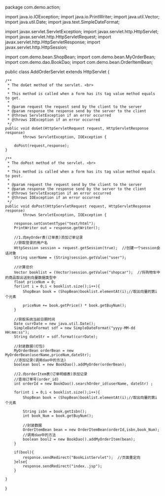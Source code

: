 
package com.demo.action;

import java.io.IOException;
import java.io.PrintWriter;
import java.util.Vector;
import java.util.Date;
import java.text.SimpleDateFormat;

import javax.servlet.ServletException;
import javax.servlet.http.HttpServlet;
import javax.servlet.http.HttpServletRequest;
import javax.servlet.http.HttpServletResponse;
import javax.servlet.http.HttpSession;

import com.demo.bean.ShopBean;
import com.demo.bean.MyOrderBean;
import com.demo.dao.BookDao;
import com.demo.bean.OrderItemBean;

public class AddOrderServlet extends HttpServlet {

	/**
	 * The doGet method of the servlet. <br>
	 *
	 * This method is called when a form has its tag value method equals to get.
	 * 
	 * @param request the request send by the client to the server
	 * @param response the response send by the server to the client
	 * @throws ServletException if an error occurred
	 * @throws IOException if an error occurred
	 */
	public void doGet(HttpServletRequest request, HttpServletResponse response)
			throws ServletException, IOException {

		doPost(request,response);
	}

	/**
	 * The doPost method of the servlet. <br>
	 *
	 * This method is called when a form has its tag value method equals to post.
	 * 
	 * @param request the request send by the client to the server
	 * @param response the response send by the server to the client
	 * @throws ServletException if an error occurred
	 * @throws IOException if an error occurred
	 */
	public void doPost(HttpServletRequest request, HttpServletResponse response)
			throws ServletException, IOException {

		response.setContentType("text/html");
		PrintWriter out = response.getWriter();
		
		//1.向myOrder表(订单表)添加订单记录
		//获取登录的用户名
		HttpSession session = request.getSession(true);  //创建一个session会话对象
		String userName = (String)session.getValue("user");
		
		//计算总价
		Vector booklist = (Vector)session.getValue("shopcar");  //将购物车中的商品取出送到向量数据类型中
		float priceNum = 0;
		for(int i = 0;i < booklist.size();i++){
			ShopBean book = (ShopBean)booklist.elementAt(i);//取出向量的第i个元素
			
			priceNum += book.getPrice() * book.getBuyNum();
		}
		
		//获取系统当前日期时间
		Date currDate = new java.util.Date();
		SimpleDateFormat sdf = new SimpleDateFormat("yyyy-MM-dd HH:mm:ss");
		String dateStr = sdf.format(currDate);
		
		//封装数据(打包)
		MyOrderBean orderBean = new MyOrderBean(userName,priceNum,dateStr);
		//添加记录(调用dao中的方法)
		boolean bool = new BookDao().addMyOrder(orderBean);
		
		//2.向orderItem表(订单明细表)添加记录
		//查询订单号(order_id)
		int orderId = new BookDao().searchOrder_id(userName, dateStr) ;
		
		for(int i = 0;i < booklist.size();i++){
			ShopBean book = (ShopBean)booklist.elementAt(i);//取出向量的第i个元素
			
			String isbn = book.getIsbn();
			int book_Num = book.getBuyNum();
			
			//封装数据
			OrderItemBean bean = new OrderItemBean(orderId,isbn,book_Num);
			//调用dao中的方法
			boolean bool2 = new BookDao().addMyOrderItem(bean);
		}
		
		if(bool){
			response.sendRedirect("BookListServlet");  //页面重定向
		}else{
			response.sendRedirect("index..jsp"); 
		}
		
	}

}
